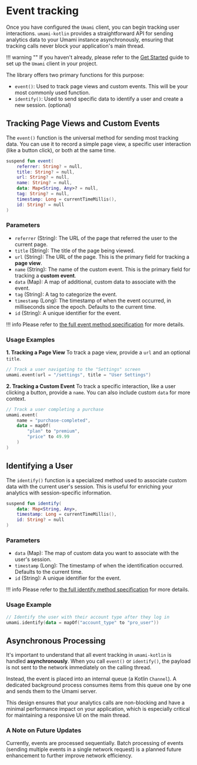 # Event tracking

Once you have configured the `Umami` client, you can begin tracking user interactions. `umami-kotlin` provides a straightforward API for sending analytics data to your Umami instance asynchronously, ensuring that tracking calls never block your application's main thread.

!!! warning ""
    If you haven't already, please refer to the [Get Started](get-started.md) guide to set up the `Umami` client in your project.

The library offers two primary functions for this purpose:

* `event()`: Used to track page views and custom events. This will be your most commonly used function.
* `identify()`: Used to send specific data to identify a user and create a new session. (optional)

## **Tracking Page Views and Custom Events**

The `event()` function is the universal method for sending most tracking data. You can use it to record a simple page view, a specific user interaction (like a button click), or both at the same time.

```kotlin
suspend fun event(
    referrer: String? = null,
    title: String? = null,
    url: String? = null,
    name: String? = null,
    data: Map<String, Any>? = null,
    tag: String? = null,
    timestamp: Long = currentTimeMillis(),
    id: String? = null
)
```


### **Parameters**

* `referrer` (String): The URL of the page that referred the user to the current page.
* `title` (String): The title of the page being viewed.
* `url` (String): The URL of the page. This is the primary field for tracking a **page view**.
* `name` (String): The name of the custom event. This is the primary field for tracking a **custom event**.
* `data` (Map): A map of additional, custom data to associate with the event.
* `tag` (String): A tag to categorize the event.
* `timestamp` (Long): The timestamp of when the event occurred, in milliseconds since the epoch. Defaults to the current time.
* `id` (String): A unique identifier for the event.

!!! info
    Please refer to [the full event method specification](reference/umami/dev.appoutlet.umami.api/event.html) for more details.


### **Usage Examples**

**1. Tracking a Page View**
To track a page view, provide a `url` and an optional `title`.

```kotlin
// Track a user navigating to the "Settings" screen
umami.event(url = "/settings", title = "User Settings")
```

**2. Tracking a Custom Event**
To track a specific interaction, like a user clicking a button, provide a `name`. You can also include custom `data` for more context.

```kotlin
// Track a user completing a purchase
umami.event(
    name = "purchase-completed",
    data = mapOf(
        "plan" to "premium",
        "price" to 49.99
    )
)
```

## **Identifying a User**

The `identify()` function is a specialized method used to associate custom data with the current user's session. This is useful for enriching your analytics with session-specific information.

```kotlin
suspend fun identify(
    data: Map<String, Any>,
    timestamp: Long = currentTimeMillis(),
    id: String? = null
)
```

### **Parameters**

* `data` (Map): The map of custom data you want to associate with the user's session.
* `timestamp` (Long): The timestamp of when the identification occurred. Defaults to the current time.
* `id` (String): A unique identifier for the event.

!!! info
    Please refer to [the full identify method specification](reference/umami/dev.appoutlet.umami.api/identify.html) for more details.

### **Usage Example**

```kotlin
// Identify the user with their account type after they log in
umami.identify(data = mapOf("account_type" to "pro_user"))
```

## **Asynchronous Processing**

It's important to understand that all event tracking in `umami-kotlin` is handled **asynchronously**. When you call `event()` or `identify()`, the payload is not sent to the network immediately on the calling thread.

Instead, the event is placed into an internal queue (a Kotlin `Channel`). A dedicated background process consumes items from this queue one by one and sends them to the Umami server.

This design ensures that your analytics calls are non-blocking and have a minimal performance impact on your application, which is especially critical for maintaining a responsive UI on the main thread.

### **A Note on Future Updates**

Currently, events are processed sequentially. Batch processing of events (sending multiple events in a single network request) is a planned future enhancement to further improve network efficiency.